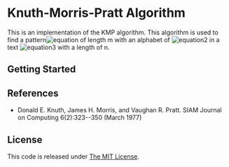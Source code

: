 Knuth-Morris-Pratt Algorithm
==============

This is an implementation of the KMP algorithm. This algorithm is used to find a pattern![equation](http://www.texify.com/img/%5Cnormalsize%5C%21P%3D%5C%7Bp_1%2Cp_2%2C...%2Cp_m%5C%7D.gif) of length m with an alphabet of ![equation2](http://www.texify.com/img/%5Cnormalsize%5C%21%5CSigma%20%3D%2026.gif) in a text ![equation3](http://www.texify.com/img/%5Cnormalsize%5C%21T%3D%5C%7Bt_1%2Ct_2%2C...%2Ct_n%5C%7D.gif) with a length of n.

Getting Started
--------------



References
------------
* Donald E. Knuth, James H. Morris, and Vaughan R. Pratt. SIAM Journal on Computing 6(2):323--350 (March 1977)


License
----------
This code is released under [The MIT License](http://opensource.org/licenses/MIT).